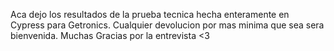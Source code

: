 Aca dejo los resultados de la prueba tecnica hecha enteramente en Cypress para Getronics. 
Cualquier devolucion por mas minima que sea sera bienvenida.
Muchas Gracias por la entrevista <3 
